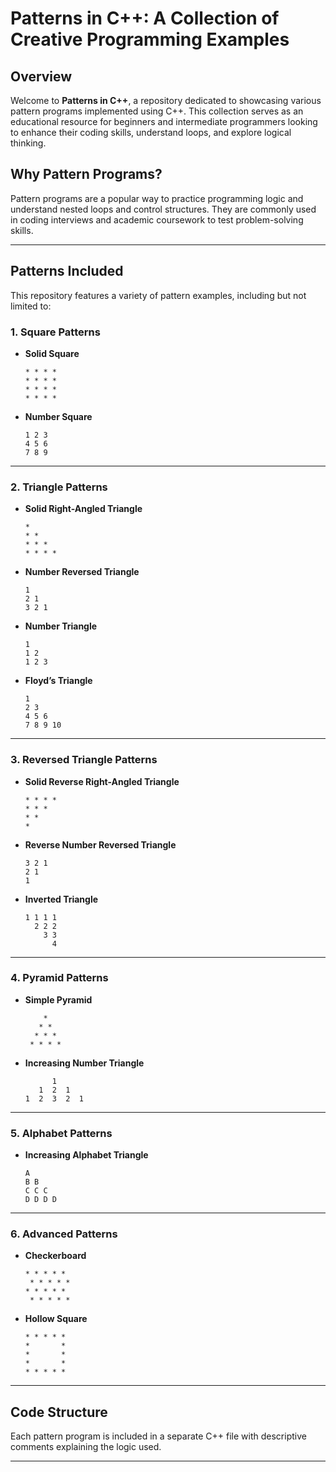# Patterns in C++: A Collection of Creative Programming Examples

## Overview
Welcome to **Patterns in C++**, a repository dedicated to showcasing various pattern programs implemented using C++. This collection serves as an educational resource for beginners and intermediate programmers looking to enhance their coding skills, understand loops, and explore logical thinking.

## Why Pattern Programs?
Pattern programs are a popular way to practice programming logic and understand nested loops and control structures. They are commonly used in coding interviews and academic coursework to test problem-solving skills.

---

## Patterns Included
This repository features a variety of pattern examples, including but not limited to:

### 1. **Square Patterns**
   - **Solid Square**
     ```
     * * * *
     * * * *
     * * * *
     * * * *
     ```

   - **Number Square** 
     ```
     1 2 3
     4 5 6
     7 8 9
     ```

---

### 2. **Triangle Patterns**
   - **Solid Right-Angled Triangle**
     ```
     *
     * *
     * * *
     * * * *
     ```
     
   - **Number Reversed Triangle** 
     ```
     1
     2 1
     3 2 1
     ```

   - **Number Triangle** 
     ```
     1
     1 2
     1 2 3
     ```

   - **Floyd’s Triangle**
     ```
     1
     2 3
     4 5 6
     7 8 9 10
     ```
         
---

### 3. **Reversed Triangle Patterns**

   - **Solid Reverse Right-Angled Triangle** 
     ```
     * * * *
     * * *
     * *
     *
     ```

   - **Reverse Number Reversed Triangle** 
     ```
     3 2 1
     2 1
     1
     ```

   - **Inverted Triangle** 
     ```
     1 1 1 1
       2 2 2
         3 3
           4
     ```
     
---

### 4. **Pyramid Patterns**

   - **Simple Pyramid** 
     ```
         *
        * *
       * * *
      * * * *
     ```

   - **Increasing Number Triangle**
     ```
           1
        1  2  1
     1  2  3  2  1
     ```
     
---

### 5. **Alphabet Patterns**
   - **Increasing Alphabet Triangle**
     ```
     A
     B B
     C C C
     D D D D
     ```

---
     
### 6. **Advanced Patterns**
   - **Checkerboard**
     ```
     * * * * *
      * * * * *
     * * * * *
      * * * * *
     ```

   - **Hollow Square**
     ```
     * * * * *
     *       *
     *       *
     *       *
     * * * * *
     ```

---

## Code Structure
Each pattern program is included in a separate C++ file with descriptive comments explaining the logic used. 

---
